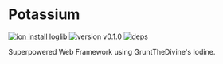 # Potassium

[![ion install loglib](https://img.shields.io/badge/ion%20install-potassium-blue.svg)](https://github.com/IodineLang/Ion)
![version v0.1.0](https://img.shields.io/badge/version-v0.1.0-blue.svg)
![deps](https://img.shields.io/badge/dependencies-loglib%20v0.1.0-blue.svg)

Superpowered Web Framework using GruntTheDivine's Iodine.
